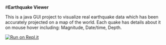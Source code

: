 #**Earthquake Viewer**

This is a java GUI project to visualize real earthquake data which has been accurately projected on a map of the world.
Each quake has details about it on mouse hover including: Magnitude, Date/time, Depth.


[![Run on Repl.it](https://repl.it/badge/github/thejeffreyallen/Earthquake-Project)](https://repl.it/github/thejeffreyallen/Earthquake-Project)